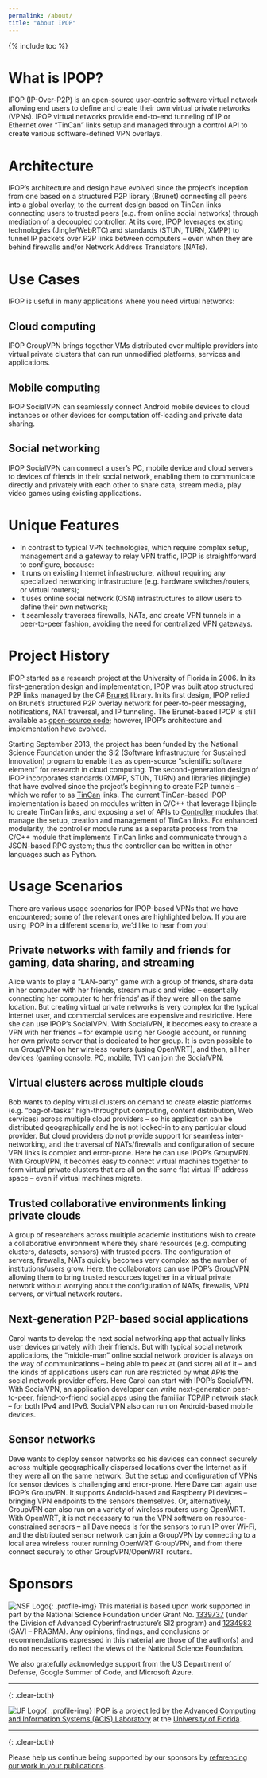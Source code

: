 ```yaml
---
permalink: /about/
title: "About IPOP"
---
```

{% include toc %}

# What is IPOP?

IPOP (IP-Over-P2P) is an open-source user-centric software virtual network allowing end users to define and create their own virtual private networks (VPNs). IPOP virtual networks provide end-to-end tunneling of IP or Ethernet over “TinCan” links setup and managed through a control API to create various software-defined VPN overlays.

# Architecture

IPOP’s architecture and design have evolved since the project’s inception from one based on a structured P2P library (Brunet) connecting all peers into a global overlay, to the current design based on TinCan links connecting users to trusted peers (e.g. from online social networks) through mediation of a decoupled controller. At its core, IPOP leverages existing technologies (Jingle/WebRTC) and standards (STUN, TURN, XMPP) to tunnel IP packets over P2P links between computers – even when they are behind firewalls and/or Network Address Translators (NATs).

# Use Cases

IPOP is useful in many applications where you need virtual networks:

## Cloud computing

IPOP GroupVPN brings together VMs distributed over multiple providers into virtual private clusters that can run unmodified platforms, services and applications.

## Mobile computing

IPOP SocialVPN can seamlessly connect Android mobile devices to cloud instances or other  devices for computation off-loading and private data sharing.

## Social networking

IPOP SocialVPN can connect a user’s PC, mobile device and cloud servers to devices of friends in their social network, enabling them to communicate directly and privately with each other to share data, stream media, play video games using existing applications.

# Unique Features

- In contrast to typical VPN technologies, which require complex setup, management and a gateway to relay VPN traffic, IPOP is straightforward to configure, because:
- It runs on existing Internet infrastructure, without requiring any specialized networking infrastructure (e.g. hardware switches/routers, or virtual routers);
- It uses online social network (OSN) infrastructures to allow users to define their own networks;
- It seamlessly traverses firewalls, NATs, and create VPN tunnels in a peer-to-peer fashion, avoiding the need for centralized VPN gateways.

# Project History

IPOP started as a research project at the University of Florida in 2006. In its first-generation design and implementation, IPOP was built atop structured P2P links managed by the C# [Brunet] library. In its first design, IPOP relied on Brunet’s structured P2P overlay network for peer-to-peer messaging, notifications, NAT traversal, and IP tunneling. The Brunet-based IPOP is still available as [open-source code]; however, IPOP’s architecture and implementation have evolved.

Starting September 2013, the project has been funded by the National Science Foundation under the SI2 (Software Infrastructure for Sustained Innovation) program to enable it as as open-source “scientific software element” for research in cloud computing. The second-generation design of IPOP incorporates standards (XMPP, STUN, TURN) and libraries (libjingle) that have evolved since the project’s beginning to create P2P tunnels – which we refer to as [TinCan] links. The current TinCan-based IPOP implementation is based on modules written in C/C++ that leverage libjingle to create TinCan links, and exposing a set of APIs to [Controller] modules that manage the setup, creation and management of TinCan links. For enhanced modularity, the controller module runs as a separate process from the C/C++ module that implements TinCan links and communicate through a JSON-based RPC system; thus the controller can be written in other languages such as Python.

# Usage Scenarios

There are various usage scenarios for IPOP-based VPNs that we have encountered; some of the relevant ones are highlighted below. If you are using IPOP in a different scenario, we’d like to hear from you!

## Private networks with family and friends for gaming, data sharing, and streaming
Alice wants to play a “LAN-party” game with a group of friends, share data in her computer with her friends, stream music and video – essentially connecting her computer to her friends’ as if they were all on the same location. But creating virtual private networks is very complex for the typical Internet user, and commercial services are expensive and restrictive. Here she can use IPOP’s SocialVPN. With SocialVPN, it becomes easy to create a VPN with her friends – for example using her Google account, or running her own private server that is dedicated to her group. It is even possible to run GroupVPN on her wireless routers (using OpenWRT), and then, all her devices (gaming console, PC, mobile, TV) can join the SocialVPN.

## Virtual clusters across multiple clouds
Bob wants to deploy virtual clusters on demand to create elastic platforms (e.g. “bag-of-tasks” high-throughput computing, content distribution, Web services) across multiple cloud providers – so his application can be distributed geographically and he is not locked-in to any particular cloud provider. But cloud providers do not provide support for seamless inter-networking, and the traversal of NATs/firewalls and configuration of secure VPN links is complex and error-prone. Here he can use IPOP’s GroupVPN. With GroupVPN, it becomes easy to connect virtual machines together to form virtual private clusters that are all on the same flat virtual IP address space – even if virtual machines migrate.

## Trusted collaborative environments linking private clouds
A group of researchers across multiple academic institutions wish to create a collaborative environment where they share resources (e.g. computing clusters, datasets, sensors) with trusted peers. The configuration of servers, firewalls, NATs quickly becomes very complex as the number of institutions/users grow. Here, the collaborators can use IPOP’s GroupVPN, allowing them to bring trusted resources together in a virtual private network without worrying about the configuration of NATs, firewalls, VPN servers, or virtual network routers.

## Next-generation P2P-based social applications
Carol wants to develop the next social networking app that actually links user devices privately with their friends. But with typical social network applications, the “middle-man” online social network provider is always on the way of communications – being able to peek at (and store) all of it – and the kinds of applications users can run are restricted by what APIs the social network provider offers. Here Carol can start with IPOP’s SocialVPN. With SocialVPN, an application developer can write next-generation peer-to-peer, friend-to-friend social apps using the familiar TCP/IP network stack – for both IPv4 and IPv6. SocialVPN also can run on Android-based mobile devices.

## Sensor networks
Dave wants to deploy sensor networks so his devices can connect securely across multiple geographically dispersed locations over the Internet as if they were all on the same network. But the setup and configuration of VPNs for sensor devices is challenging and error-prone. Here Dave can again use IPOP’s GroupVPN. It supports Android-based and Raspberry Pi devices – bringing VPN endpoints to the sensors themselves. Or, alternatively, GroupVPN can also run on a variety of wireless routers using OpenWRT. With OpenWRT, it is not necessary to run the VPN software on resource-constrained sensors – all Dave needs is for the sensors to run IP over Wi-Fi, and the distributed sensor network can join a GroupVPN by connecting to a local area wireless router running OpenWRT GroupVPN, and from there connect securely to other GroupVPN/OpenWRT routers.

# Sponsors

![NSF Logo](../assets/images/nsf.png){: .profile-img} This material is based upon work supported in part by the National Science Foundation under Grant No. [1339737] (under the Division of Advanced Cyberinfrastructure’s SI2 program) and [1234983] (SAVI – PRAGMA). Any opinions, findings, and conclusions or recommendations expressed in this material are those of the author(s) and do not necessarily reflect the views of the National Science Foundation.

We also gratefully acknowledge support from the US Department of Defense, Google Summer of Code, and Microsoft Azure.

---
{: .clear-both}

![UF Logo](../assets/images/uf.png){: .profile-img} IPOP is a project led by the [Advanced Computing and Information Systems (ACIS) Laboratory] at the [University of Florida].

---
{: .clear-both}

Please help us continue being supported by our sponsors by [referencing our work in your publications].


[Brunet]: http://github.com/johnynek/brunet
[open-source code]: http://github.com/ptony82/brunet/tree/master
[Tincan]: ../learn/#tincan
[Controller]: ../learn/#controllers
[1339737]: http://nsf.gov/awardsearch/showAward?AWD_ID=1339737
[1234983]: http://nsf.gov/awardsearch/showAward?AWD_ID=1234983
[Advanced Computing and Information Systems (ACIS) Laboratory]: https://www.acis.ufl.edu/
[University of Florida]: https://www.ufl.edu/
[referencing our work in your publications]: ../publications/